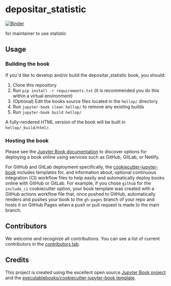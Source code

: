 # depositar_statistic
[![Binder](https://mybinder.org/badge_logo.svg)](https://mybinder.org/v2/gl/weiber2002%2Fdepositar_statistic/main?labpath=.%2Fhellop%2Fdepositar.ipynb)

for maintainer to use statistic

## Usage

### Building the book

If you'd like to develop and/or build the depositar_statistic book, you should:

1. Clone this repository
2. Run `pip install -r requirements.txt` (it is recommended you do this within a virtual environment)
3. (Optional) Edit the books source files located in the `hellop/` directory
4. Run `jupyter-book clean hellop/` to remove any existing builds
5. Run `jupyter-book build hellop/`

A fully-rendered HTML version of the book will be built in `hellop/_build/html/`.

### Hosting the book

Please see the [Jupyter Book documentation](https://jupyterbook.org/publish/web.html) to discover options for deploying a book online using services such as GitHub, GitLab, or Netlify.

For GitHub and GitLab deployment specifically, the [cookiecutter-jupyter-book](https://github.com/executablebooks/cookiecutter-jupyter-book) includes templates for, and information about, optional continuous integration (CI) workflow files to help easily and automatically deploy books online with GitHub or GitLab. For example, if you chose `github` for the `include_ci` cookiecutter option, your book template was created with a GitHub actions workflow file that, once pushed to GitHub, automatically renders and pushes your book to the `gh-pages` branch of your repo and hosts it on GitHub Pages when a push or pull request is made to the main branch.

## Contributors

We welcome and recognize all contributions. You can see a list of current contributors in the [contributors tab](https://github.com/weiber2002/hellop/graphs/contributors).

## Credits

This project is created using the excellent open source [Jupyter Book project](https://jupyterbook.org/) and the [executablebooks/cookiecutter-jupyter-book template](https://github.com/executablebooks/cookiecutter-jupyter-book).

